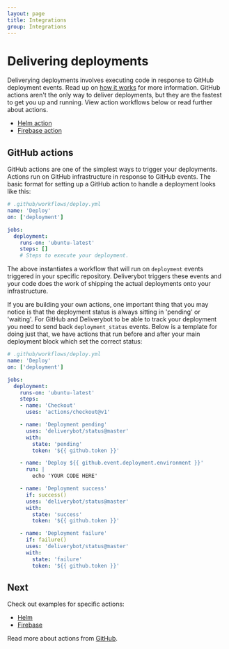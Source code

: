 ```yaml
---
layout: page
title: Integrations
group: Integrations
---
```


# Delivering deployments

Deliverying deployments involves executing code in response to GitHub deployment
events. Read up on [how it works](/docs/how-it-works) for more information.
GitHub actions aren't the only way to deliver deployments, but they are the
fastest to get you up and running. View action workflows below or read further
about actions.

- [Helm action](helm-action)
- [Firebase action](firebase-action)

## GitHub actions

GitHub actions are one of the simplest ways to trigger your deployments. Actions
run on GitHub infrastructure in response to GitHub events. The basic format for
setting up a GitHub action to handle a deployment looks like this:

```yaml
# .github/workflows/deploy.yml
name: 'Deploy'
on: ['deployment']

jobs:
  deployment:
    runs-on: 'ubuntu-latest'
    steps: []
    # Steps to execute your deployment.
```

The above instantiates a workflow that will run on `deployment` events triggered
in your specific repository. Deliverybot triggers these events and your code
does the work of shipping the actual deployments onto your infrastructure.

If you are building your own actions, one important thing that you may notice
is that the deployment status is always sitting in 'pending' or 'waiting'. For
GitHub and Deliverybot to be able to track your deployment you need to send back
`deployment_status` events. Below is a template for doing just that, we have
actions that run before and after your main deployment block which set the
correct status:

```yaml
# .github/workflows/deploy.yml
name: 'Deploy'
on: ['deployment']

jobs:
  deployment:
    runs-on: 'ubuntu-latest'
    steps:
    - name: 'Checkout'
      uses: 'actions/checkout@v1'

    - name: 'Deployment pending'
      uses: 'deliverybot/status@master'
      with:
        state: 'pending'
        token: '${{ github.token }}'

    - name: 'Deploy ${{ github.event.deployment.environment }}'
      run: |
        echo 'YOUR CODE HERE'

    - name: 'Deployment success'
      if: success()
      uses: 'deliverybot/status@master'
      with:
        state: 'success'
        token: '${{ github.token }}'

    - name: 'Deployment failure'
      if: failure()
      uses: 'deliverybot/status@master'
      with:
        state: 'failure'
        token: '${{ github.token }}'
```

## Next

Check out examples for specific actions:

- [Helm](helm)
- [Firebase](firebase)

Read more about actions from [GitHub](https://github.com/features/actions).
